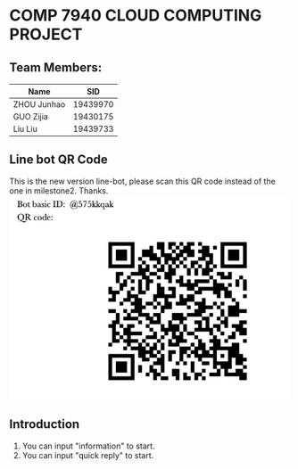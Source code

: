 # COMP 7940 CLOUD COMPUTING PROJECT

## Team Members:    
| Name | SID |
|---|---|
| ZHOU Junhao  | 19439970  |
| GUO  Zijia  | 19430175  |
|  Liu  Liu | 19439733  |


## Line bot QR Code
This is the new version line-bot, please scan this QR code instead of the one in milestone2. Thanks.
![Image text](https://github.com/zjh0615/COMP7940-Project/blob/master/pic/QR.JPG)

## Introduction
1. You can input "information" to start.
2. You can input "quick reply" to start.
